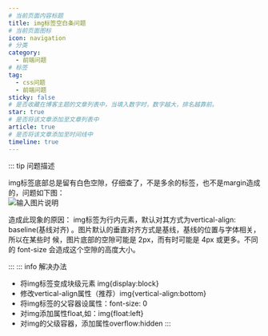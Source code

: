 ```yaml
---
# 当前页面内容标题
title: img标签空白条问题
# 当前页面图标
icon: navigation
# 分类
category:
  - 前端问题
# 标签
tag:
  - css问题
  - 前端问题
sticky: false
# 是否收藏在博客主题的文章列表中，当填入数字时，数字越大，排名越靠前。
star: true
# 是否将该文章添加至文章列表中
article: true
# 是否将该文章添加至时间线中
timeline: true
---
```


::: tip 问题描述

img标签底部总是留有白色空隙，仔细查了，不是多余的标签，也不是margin造成的，问题如下图：  
![输入图片说明](https://images.gitee.com/uploads/images/2020/0804/152031_c5ba44e2_3040924.png "屏幕截图.png")  

造成此现象的原因：
img标签为行内元素，默认对其方式为vertical-align: baseline(基线对齐) 。图片默认的垂直对齐方式是基线，基线的位置与字体相关，所以在某些时 
候，图片底部的空隙可能是 2px，而有时可能是 4px 或更多。不同的 font-size 会造成这个空隙的高度大小。

:::
::: info 解决办法
- 将img标签变成块级元素 img{display:block}
- 修改vertical-align属性（推荐）img{vertical-align:bottom}
- 将img标签的父容器设属性：font-size: 0
- 对img添加属性float,如：img{float:left}
- 对img的父级容器，添加属性overflow:hidden
:::